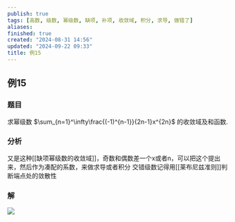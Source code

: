 ```yaml
---
publish: true
tags: [高数, 级数, 幂级数, 缺项, 补项, 收敛域, 积分, 求导, 做错了]
aliases: 
finished: true
created: "2024-08-31 14:56"
updated: "2024-09-22 09:33"
title: 例15
---
```

## 例15 

### 题目
求幂级数 $\sum_{n=1}^\infty\frac{(-1)^{n-1}}{2n-1}x^{2n}$ 的收敛域及和函数.
### 分析
又是这种[[缺项幂级数的收敛域]]，奇数和偶数差一个x或者n，可以把这个提出来，然后作为凑配的系数，来做求导或者积分 
交错级数记得用[[莱布尼兹准则]]判断端点处的敛散性
### 解 
![](https://img.hwenyi.live/202405202009320.webp)
